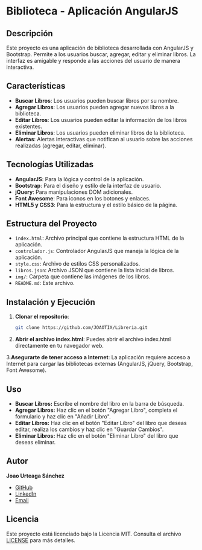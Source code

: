 # Biblioteca - Aplicación AngularJS

## Descripción

Este proyecto es una aplicación de biblioteca desarrollada con AngularJS y Bootstrap. Permite a los usuarios buscar, agregar, editar y eliminar libros. La interfaz es amigable y responde a las acciones del usuario de manera interactiva.

## Características

- **Buscar Libros**: Los usuarios pueden buscar libros por su nombre.
- **Agregar Libros**: Los usuarios pueden agregar nuevos libros a la biblioteca.
- **Editar Libros**: Los usuarios pueden editar la información de los libros existentes.
- **Eliminar Libros**: Los usuarios pueden eliminar libros de la biblioteca.
- **Alertas**: Alertas interactivas que notifican al usuario sobre las acciones realizadas (agregar, editar, eliminar).

## Tecnologías Utilizadas

- **AngularJS**: Para la lógica y control de la aplicación.
- **Bootstrap**: Para el diseño y estilo de la interfaz de usuario.
- **jQuery**: Para manipulaciones DOM adicionales.
- **Font Awesome**: Para iconos en los botones y enlaces.
- **HTML5 y CSS3**: Para la estructura y el estilo básico de la página.

## Estructura del Proyecto

- `index.html`: Archivo principal que contiene la estructura HTML de la aplicación.
- `controlador.js`: Controlador AngularJS que maneja la lógica de la aplicación.
- `style.css`: Archivo de estilos CSS personalizados.
- `libros.json`: Archivo JSON que contiene la lista inicial de libros.
- `img/`: Carpeta que contiene las imágenes de los libros.
- `README.md`: Este archivo.

## Instalación y Ejecución

1. **Clonar el repositorio**:
   ```bash
   git clone https://github.com/JOAOTIX/Libreria.git
2. **Abrir el archivo index.html**:
  Puedes abrir el archivo index.html directamente en tu navegador web.

3.**Asegurarte de tener acceso a Internet**:
  La aplicación requiere acceso a Internet para cargar las bibliotecas externas (AngularJS, jQuery, Bootstrap, Font Awesome).

## Uso
- **Buscar Libros:** Escribe el nombre del libro en la barra de búsqueda.
- **Agregar Libros:** Haz clic en el botón "Agregar Libro", completa el formulario y haz clic en "Añadir Libro".
- **Editar Libros:** Haz clic en el botón "Editar Libro" del libro que deseas editar, realiza los cambios y haz clic en "Guardar Cambios".
- **Eliminar Libros:** Haz clic en el botón "Eliminar Libro" del libro que deseas eliminar.

## Autor

**Joao Urteaga Sánchez**

- [GitHub](https://github.com/JOAOTIX)
- [LinkedIn](https://www.linkedin.com/in/joao-urteaga-s%C3%A1nchez-a9989526b)
- [Email](mailto:joaourteaga52@gmail.com)

## Licencia

Este proyecto está licenciado bajo la Licencia MIT. Consulta el archivo [LICENSE](LICENSE) para más detalles.

